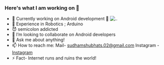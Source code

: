 ### Here's what I am working on 👋

                                                                              

- 🔭 Currently working on Android development 🔧                                      ![..](https://media.giphy.com/media/WodOtJNNNQEXRSSXp2/giphy.gif?raw=true)                  
- 🤖 Experience in Robotics ; Arduino
- 😈 semicolon addicted
- 👯 I’m looking to collaborate on Android developers
- 💬 Ask me about anything!
- 📫 How to reach me:  Mail- sudhamshubhats.02@gmail.com
                       Instagram - [Instagram](instagram.com/iamsudhamshu)
- ⚡ Fact- Internet runs and ruins the world!                  



